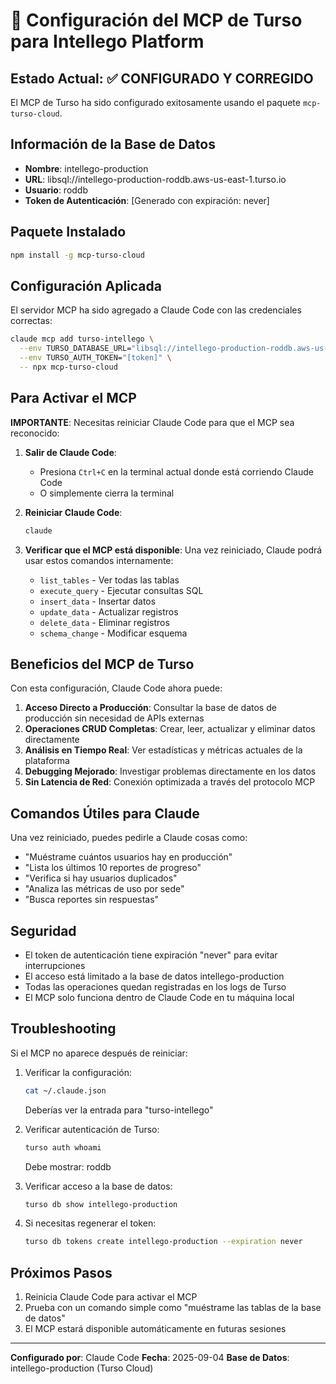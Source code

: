 # 🚀 Configuración del MCP de Turso para Intellego Platform

## Estado Actual: ✅ CONFIGURADO Y CORREGIDO

El MCP de Turso ha sido configurado exitosamente usando el paquete `mcp-turso-cloud`.

## Información de la Base de Datos

- **Nombre**: intellego-production
- **URL**: libsql://intellego-production-roddb.aws-us-east-1.turso.io
- **Usuario**: roddb
- **Token de Autenticación**: [Generado con expiración: never]

## Paquete Instalado

```bash
npm install -g mcp-turso-cloud
```

## Configuración Aplicada

El servidor MCP ha sido agregado a Claude Code con las credenciales correctas:
```bash
claude mcp add turso-intellego \
  --env TURSO_DATABASE_URL="libsql://intellego-production-roddb.aws-us-east-1.turso.io" \
  --env TURSO_AUTH_TOKEN="[token]" \
  -- npx mcp-turso-cloud
```

## Para Activar el MCP

**IMPORTANTE**: Necesitas reiniciar Claude Code para que el MCP sea reconocido:

1. **Salir de Claude Code**:
   - Presiona `Ctrl+C` en la terminal actual donde está corriendo Claude Code
   - O simplemente cierra la terminal

2. **Reiniciar Claude Code**:
   ```bash
   claude
   ```

3. **Verificar que el MCP está disponible**:
   Una vez reiniciado, Claude podrá usar estos comandos internamente:
   - `list_tables` - Ver todas las tablas
   - `execute_query` - Ejecutar consultas SQL
   - `insert_data` - Insertar datos
   - `update_data` - Actualizar registros
   - `delete_data` - Eliminar registros
   - `schema_change` - Modificar esquema

## Beneficios del MCP de Turso

Con esta configuración, Claude Code ahora puede:

1. **Acceso Directo a Producción**: Consultar la base de datos de producción sin necesidad de APIs externas
2. **Operaciones CRUD Completas**: Crear, leer, actualizar y eliminar datos directamente
3. **Análisis en Tiempo Real**: Ver estadísticas y métricas actuales de la plataforma
4. **Debugging Mejorado**: Investigar problemas directamente en los datos
5. **Sin Latencia de Red**: Conexión optimizada a través del protocolo MCP

## Comandos Útiles para Claude

Una vez reiniciado, puedes pedirle a Claude cosas como:

- "Muéstrame cuántos usuarios hay en producción"
- "Lista los últimos 10 reportes de progreso"
- "Verifica si hay usuarios duplicados"
- "Analiza las métricas de uso por sede"
- "Busca reportes sin respuestas"

## Seguridad

- El token de autenticación tiene expiración "never" para evitar interrupciones
- El acceso está limitado a la base de datos intellego-production
- Todas las operaciones quedan registradas en los logs de Turso
- El MCP solo funciona dentro de Claude Code en tu máquina local

## Troubleshooting

Si el MCP no aparece después de reiniciar:

1. Verificar la configuración:
   ```bash
   cat ~/.claude.json
   ```
   Deberías ver la entrada para "turso-intellego"

2. Verificar autenticación de Turso:
   ```bash
   turso auth whoami
   ```
   Debe mostrar: roddb

3. Verificar acceso a la base de datos:
   ```bash
   turso db show intellego-production
   ```

4. Si necesitas regenerar el token:
   ```bash
   turso db tokens create intellego-production --expiration never
   ```

## Próximos Pasos

1. Reinicia Claude Code para activar el MCP
2. Prueba con un comando simple como "muéstrame las tablas de la base de datos"
3. El MCP estará disponible automáticamente en futuras sesiones

---

**Configurado por**: Claude Code
**Fecha**: 2025-09-04
**Base de Datos**: intellego-production (Turso Cloud)